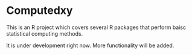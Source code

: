 # Computedxy
This is an R project which covers several R packages that perform baisc statistical computing methods.

It is under development right now. More functionality will be added. 

